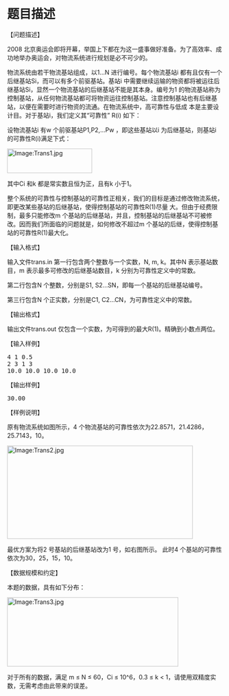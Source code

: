 # 题目描述


<p>
【问题描述】
</p>
<p>
2008 北京奥运会即将开幕，举国上下都在为这一盛事做好准备。为了高效率、成功地举办奥运会，对物流系统进行规划是必不可少的。
</p>
<p>
物流系统由若干物流基站组成，以1…N 进行编号。每个物流基站i 都有且仅有一个后继基站Si，而可以有多个前驱基站。基站i 中需要继续运输的物资都将被运往后继基站Si，显然一个物流基站的后继基站不能是其本身。编号为1 的物流基站称为控制基站，从任何物流基站都可将物资运往控制基站。注意控制基站也有后继基站，以便在需要时进行物资的流通。在物流系统中，高可靠性与低成 本是主要设计目。对于基站i，我们定义其“可靠性” R(i) 如下：
</p>
<p>
设物流基站i 有w 个前驱基站P1,P2,...Pw ，即这些基站以i 为后继基站，则基站i 的可靠性R(i)满足下式：
</p>
<p>
<a href="../../wiki/Image:Trans1.jpg"><img alt="Image:Trans1.jpg" src="../../mw/images/6/69/Trans1.jpg" border="0" height="57" width="198"/></a> 
</p>
<p>
其中Ci 和k 都是常实数且恒为正，且有k 小于1。
</p>
<p>
整个系统的可靠性与控制基站的可靠性正相关，我们的目标是通过修改物流系统，即更改某些基站的后继基站，使得控制基站的可靠性R(1)尽量 大。但由于经费限制，最多只能修改m 个基站的后继基站，并且，控制基站的后继基站不可被修改。因而我们所面临的问题就是，如何修改不超过m 个基站的后继，使得控制基站的可靠性R(1)最大化。
</p>
<p>
【输入格式】
</p>
<p>
输入文件trans.in 第一行包含两个整数与一个实数，N, m, k。其中N 表示基站数目，m 表示最多可修改的后继基站数目，k 分别为可靠性定义中的常数。
</p>
<p>
第二行包含N 个整数，分别是S1, S2…SN，即每一个基站的后继基站编号。
</p>
<p>
第三行包含N 个正实数，分别是C1, C2…CN，为可靠性定义中的常数。
</p>
<p>
【输出格式】
</p>
<p>
输出文件trans.out 仅包含一个实数，为可得到的最大R(1)。精确到小数点两位。
</p>
<p>
【输入样例】
</p>
<pre>4 1 0.5
2 3 1 3
10.0 10.0 10.0 10.0
</pre>
<p>
【输出样例】
</p>
<pre>30.00
</pre>
<p>
【样例说明】
</p>
<p>
原有物流系统如图所示，4 个物流基站的可靠性依次为22.8571，21.4286，25.7143，10。
</p>
<p>
<a href="../../wiki/Image:Trans2.jpg"><img alt="Image:Trans2.jpg" src="../../mw/images/e/ef/Trans2.jpg" border="0" height="217" width="433"/></a> 
</p>
<p>
最优方案为将2 号基站的后继基站改为1 号，如右图所示。 此时4 个基站的可靠性依次为30，25，15，10。
</p>
<p>
【数据规模和约定】
</p>
<p>
本题的数据，具有如下分布：
</p>
<p>
<a href="../../wiki/Image:Trans3.jpg"><img alt="Image:Trans3.jpg" src="../../mw/images/e/e8/Trans3.jpg" border="0" height="161" width="399"/></a> 
</p>
<p>
对于所有的数据，满足 m ≤ N ≤ 60，Ci ≤ 10^6，0.3 ≤ k &lt; 1，请使用双精度实数，无需考虑由此带来的误差。
</p>
